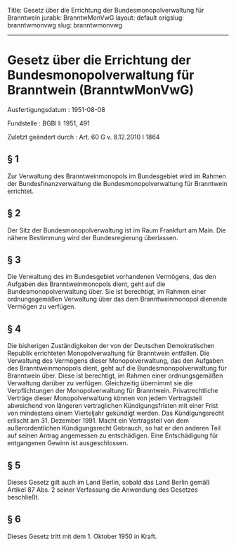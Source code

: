 Title: Gesetz über die Errichtung der Bundesmonopolverwaltung für Branntwein
jurabk: BranntwMonVwG
layout: default
origslug: branntwmonvwg
slug: branntwmonvwg

---

# Gesetz über die Errichtung der Bundesmonopolverwaltung für Branntwein (BranntwMonVwG)

Ausfertigungsdatum
:   1951-08-08

Fundstelle
:   BGBl I: 1951, 491

Zuletzt geändert durch
:   Art. 60 G v. 8.12.2010 I 1864


## § 1

Zur Verwaltung des Branntweinmonopols im Bundesgebiet wird im Rahmen
der Bundesfinanzverwaltung die Bundesmonopolverwaltung für Branntwein
errichtet.


## § 2

Der Sitz der Bundesmonopolverwaltung ist im Raum Frankfurt am Main.
Die nähere Bestimmung wird der Bundesregierung überlassen.


## § 3

Die Verwaltung des im Bundesgebiet vorhandenen Vermögens, das den
Aufgaben des Branntweinmonopols dient, geht auf die
Bundesmonopolverwaltung über. Sie ist berechtigt, im Rahmen einer
ordnungsgemäßen Verwaltung über das dem Branntweinmonopol dienende
Vermögen zu verfügen.


## § 4

Die bisherigen Zuständigkeiten der von der Deutschen Demokratischen
Republik errichteten Monopolverwaltung für Branntwein entfallen. Die
Verwaltung des Vermögens dieser Monopolverwaltung, das den Aufgaben
des Branntweinmonopols dient, geht auf die Bundesmonopolverwaltung für
Branntwein über. Diese ist berechtigt, im Rahmen einer ordnungsgemäßen
Verwaltung darüber zu verfügen. Gleichzeitig übernimmt sie die
Verpflichtungen der Monopolverwaltung für Branntwein. Privatrechtliche
Verträge dieser Monopolverwaltung können von jedem Vertragsteil
abweichend von längeren vertraglichen Kündigungsfristen mit einer
Frist von mindestens einem Vierteljahr gekündigt werden. Das
Kündigungsrecht erlischt am 31. Dezember 1991. Macht ein Vertragsteil
von dem außerordentlichen Kündigungsrecht Gebrauch, so hat er den
anderen Teil auf seinen Antrag angemessen zu entschädigen. Eine
Entschädigung für entgangenen Gewinn ist ausgeschlossen.


## § 5

Dieses Gesetz gilt auch im Land Berlin, sobald das Land Berlin gemäß
Artikel 87 Abs. 2 seiner Verfassung die Anwendung des Gesetzes
beschließt.


## § 6

Dieses Gesetz tritt mit dem 1. Oktober 1950 in Kraft.

